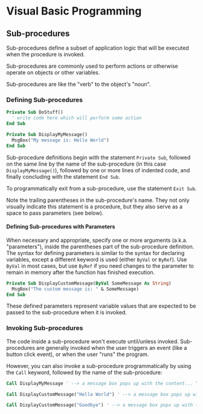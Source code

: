 # Visual Basic Programming

## Sub-procedures

Sub-procedures define a subset of application logic that will be executed when the procedure is invoked.

Sub-procedures are commonly used to perform actions or otherwise operate on objects or other variables.

Sub-procedures are like the "verb" to the object's "noun".

### Defining Sub-procedures

```vb
Private Sub DoStuff()
  ' write code here which will perform some action
End Sub
```

```vb
Private Sub DisplayMyMessage()
  MsgBox("My message is: Hello World")
End Sub
```

Sub-procedure definitions begin with the statement `Private Sub`, followed on the same line by the name of the sub-procedure (in this case `DisplayMyMessage()`), followed by one or more lines of indented code, and finally concluding with the statement `End Sub`.

To programmatically exit from a sub-procedure, use the statement `Exit Sub`.

Note the trailing parentheses in the sub-procedure's name. They not only visually indicate this statement is a procedure, but they also serve as a space to pass parameters (see below).

#### Defining Sub-procedures with Parameters

When necessary and appropriate, specify one or more arguments (a.k.a. "parameters"), inside the parentheses part of the sub-procedure definition. The syntax for defining parameters is similar to the syntax for declaring variables, except a different keyword is used (either `ByVal` or `ByRef`). Use `ByVal` in most cases, but use `ByRef` if you need changes to the parameter to remain in memory after the function has finished execution.

```vb
Private Sub DisplayCustomMessage(ByVal SomeMessage As String)
  MsgBox("The custom message is: " & SomeMessage)
End Sub
```

These defined parameters represent variable values that are expected to be passed to the sub-procedure when it is invoked.

### Invoking Sub-procedures

The code inside a sub-procedure won't execute until/unless invoked. Sub-procedures are generally invoked when the user triggers an event (like a button click event), or when the user "runs" the program.

However, you can also invoke a sub-procedure programmatically by using the `Call` keyword, followed by the name of the sub-procedure:

```vb
Call DisplayMyMessage ' --> a message box pops up with the content... "My message is: Hello World"
```

```vb
Call DisplayCustomMessage("Hello World") ' --> a message box pops up with the content... "The custom message is: Hello World"

Call DisplayCustomMessage("Goodbye") ' --> a message box pops up with the content... "The custom message is: Goodbye"
```
